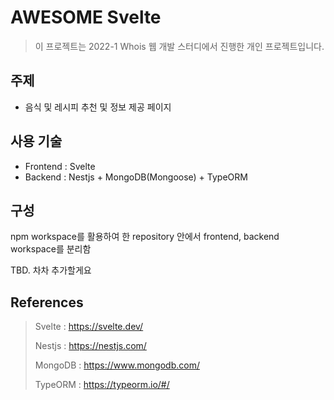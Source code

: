 # AWESOME Svelte

> 이 프로젝트는 2022-1 Whois 웹 개발 스터디에서 진행한 개인 프로젝트입니다.

## 주제

- 음식 및 레시피 추천 및 정보 제공 페이지

## 사용 기술

- Frontend : Svelte
- Backend : Nestjs + MongoDB(Mongoose) + TypeORM

## 구성

npm workspace를 활용하여 한 repository 안에서 frontend, backend workspace를 분리함

TBD. 차차 추가할게요

## References

> Svelte : https://svelte.dev/ 
>
> Nestjs : https://nestjs.com/ 
>
> MongoDB : https://www.mongodb.com/ 
>
> TypeORM : https://typeorm.io/#/ 